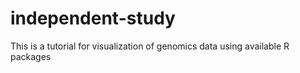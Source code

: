 # independent-study
This is a tutorial for visualization of genomics data using available R packages
